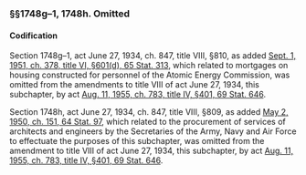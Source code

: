 ### §§1748g–1, 1748h. Omitted ###

#### Codification ####

Section 1748g–1, act June 27, 1934, ch. 847, title VIII, §810, as added [Sept. 1, 1951, ch. 378, title VI, §601(d), 65 Stat. 313](/statviewer.htm?volume=65&page=313), which related to mortgages on housing constructed for personnel of the Atomic Energy Commission, was omitted from the amendments to title VIII of act June 27, 1934, this subchapter, by act [Aug. 11, 1955, ch. 783, title IV, §401, 69 Stat. 646](/statviewer.htm?volume=69&page=646).

Section 1748h, act June 27, 1934, ch. 847, title VIII, §809, as added [May 2, 1950, ch. 151, 64 Stat. 97](/statviewer.htm?volume=64&page=97), which related to the procurement of services of architects and engineers by the Secretaries of the Army, Navy and Air Force to effectuate the purposes of this subchapter, was omitted from the amendment to title VIII of act June 27, 1934, this subchapter, by act [Aug. 11, 1955, ch. 783, title IV, §401, 69 Stat. 646](/statviewer.htm?volume=69&page=646).